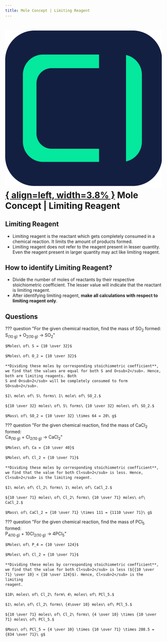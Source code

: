 ```yaml
---
title: Mole Concept | Limiting Reagent
---
```


# [![ChemistryEdu Logo](../../images/favicon.svg){ align=left, width=3.8% }](../../index.md)  Mole Concept | Limiting Reagent

## Limiting Reagent

* Limiting reagent is the reactant which gets completely consumed in a chemical reaction. It limits the amount of products formed.
* Limiting reagent does not refer to the reagent present in lesser quantity. Even the reagent present in larger quantity may act like limiting reagent.

## How to identify Limiting Reagent?

* Divide the number of moles of reactants by their respective stoichiometric coefficient. The lesser value will indicate that the reactant is limiting reagent.
* After identifying limiting reagent, **make all calculations with respect to limiting reagent only**.

## Questions

??? question "For the given chemical reaction, find the mass of SO<sub>2</sub> formed: <br> S<sub>(10 g)</sub> + O<sub>2</sub><sub>(10 g)</sub> &rarr; SO<sub>2</sub>"

    $Moles\ of\ S = {10 \over 32}$

    $Moles\ of\ O_2 = {10 \over 32}$

    **Dividing these moles by corresponding stoichiometric coefficient**, we find that the values are equal for both S and O<sub>2</sub>. Hence, both are limiting reagents. Both
    S and O<sub>2</sub> will be completely consumed to form SO<sub>2</sub>.

    $1\ mole\ of\ S\ forms\ 1\ mole\ of\ SO_2.$

    ${10 \over 32} moles\ of\ S\ forms\ {10 \over 32} moles\ of\ SO_2.$

    $Mass\ of\ SO_2 = {10 \over 32} \times 64 = 20\ g$

??? question "For the given chemical reaction, find the mass of CaCl<sub>2</sub> formed:<br> Ca<sub>(10 g)</sub> + Cl<sub>2</sub><sub>(10 g)</sub> &rarr; CaCl<sub>2</sub>"

    $Moles\ of\ Ca = {10 \over 40}$
    
    $Moles\ of\ Cl_2 = {10 \over 71}$
    
    **Dividing these moles by corresponding stoichiometric coefficient**, we find that the value for both Cl<sub>2</sub> is less. Hence, Cl<sub>2</sub> is the limiting reagent.
    
    $1\ mole\ of\ Cl_2\ forms\ 1\ mole\ of\ CaCl_2.$
    
    ${10 \over 71} moles\ of\ Cl_2\ forms\ {10 \over 71} moles\ of\ CaCl_2.$
    
    $Mass\ of\ CaCl_2 = {10 \over 71} \times 111 = {1110 \over 71}\ g$

??? question "For the given chemical reaction, find the mass of PCl<sub>5</sub> formed:<br>P<sub>4</sub><sub>(10 g)</sub> + 10Cl<sub>2</sub><sub>(10 g)</sub> &rarr; 4PCl<sub>5</sub>"

    $Moles\ of\ P_4 = {10 \over 124}$
    
    $Moles\ of\ Cl_2 = {10 \over 71}$
    
    **Dividing these moles by corresponding stoichiometric coefficient**, we find that the value for both Cl<sub>2</sub> is less (${{10 \over 71} \over 10} < {10 \over 124}$). Hence, Cl<sub>2</sub> is the limiting
    reagent.
    
    $10\ moles\ of\ Cl_2\ form\ 4\ moles\ of\ PCl_5.$
    
    $1\ mole\ of\ Cl_2\ forms\ {4\over 10} moles\ of\ PCl_5.$
    
    ${10 \over 71} moles\ of\ Cl_2\ forms\ {4 \over 10} \times {10 \over 71} moles\ of\ PCl_5.$
    
    $Mass\ of\ PCl_5 = {4 \over 10} \times {10 \over 71} \times 208.5 = {834 \over 71}\ g$